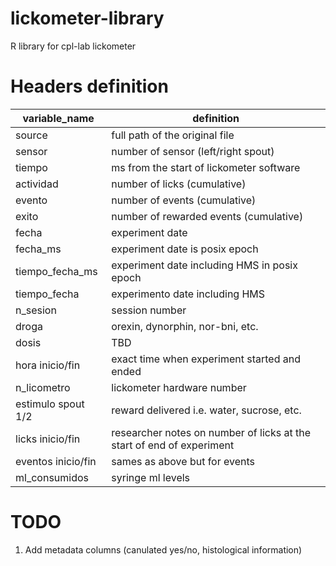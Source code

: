 # lickometer-library
R library for cpl-lab lickometer

# Headers definition

| variable_name | definition |
| --- | --- |
| source | full path of the original file |
| sensor | number of sensor (left/right spout) |
| tiempo | ms from the start of lickometer software |
| actividad | number of licks (cumulative) |
| evento | number of events (cumulative) |
| exito | number of rewarded events (cumulative) |
| fecha | experiment date |
| fecha_ms | experiment date is posix epoch |
| tiempo_fecha_ms | experiment date including HMS in posix epoch |
| tiempo_fecha | experimento date including HMS
| n_sesion | session number |
| droga | orexin, dynorphin, nor-bni, etc. |
| dosis | TBD |
| hora inicio/fin | exact time when experiment started and ended |
| n_licometro | lickometer hardware number |
| estimulo spout 1/2 | reward delivered i.e. water, sucrose, etc. |
| licks inicio/fin | researcher notes on number of licks at the start of end of experiment |
| eventos inicio/fin | sames as above but for events |
| ml_consumidos | syringe ml levels |


# TODO

1. Add metadata columns (canulated yes/no, histological information)




